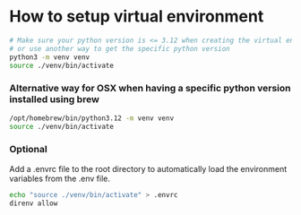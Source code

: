# How to setup virtual environment

```bash
# Make sure your python version is <= 3.12 when creating the virtual environment
# or use another way to get the specific python version
python3 -m venv venv
source ./venv/bin/activate
```

### Alternative way for OSX when having a specific python version installed using brew
```bash
/opt/homebrew/bin/python3.12 -m venv venv
source ./venv/bin/activate
```

### Optional
Add a .envrc file to the root directory to automatically load the environment variables from the .env file.

```bash
echo "source ./venv/bin/activate" > .envrc
direnv allow
```
